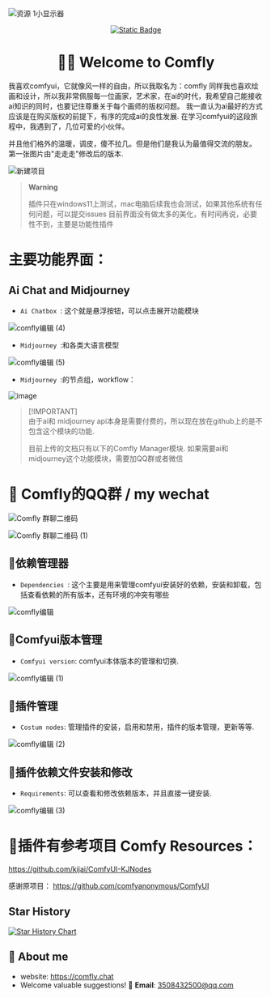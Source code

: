 ![资源 1小显示器](https://github.com/ainewsto/Comfyui_Comfly/assets/113163264/7459dd0e-ee52-4da5-8f00-d2d40dcaef36)<a name="readme-top"></a>

<div align="center">

<a href="https://comfly.chat"> <img alt="Static Badge" src="https://img.shields.io/badge/Comfyui_forum-online-fffd01.svg"> </a>
# 👋🏻 Welcome to Comfly

</div>



我喜欢comfyui，它就像风一样的自由，所以我取名为：comfly
同样我也喜欢绘画和设计，所以我非常佩服每一位画家，艺术家，在ai的时代，我希望自己能接收ai知识的同时，也要记住尊重关于每个画师的版权问题。
我一直认为ai最好的方式应该是在购买版权的前提下，有序的完成ai的良性发展. 在学习comfyui的这段旅程中，我遇到了，几位可爱的小伙伴。

并且他们格外的温暖，调皮，傻不拉几。但是他们是我认为最值得交流的朋友。
第一张图片由"走走走"修改后的版本.

![新建项目](https://github.com/ainewsto/Comfyui_Comfly/assets/113163264/29b55a1c-0444-470e-8a18-67b4a34ae107)


> **Warning**
> 
> 插件只在windows11上测试，mac电脑后续我也会测试，如果其他系统有任何问题，可以提交issues
> 目前界面没有做太多的美化，有时间再说，必要性不到，主要是功能性插件


# 主要功能界面：

## Ai Chat and Midjourney

* `Ai Chatbox `: 这个就是悬浮按钮，可以点击展开功能模块

![comfly编辑 (4)](https://github.com/ainewsto/Comfyui_Comfly/assets/113163264/9414867a-5ddd-4315-9e11-126e107efcff)


* `Midjourney `:和各类大语言模型

![comfly编辑 (5)](https://github.com/ainewsto/Comfyui_Comfly/assets/113163264/a4f78383-abce-4ecc-af9d-f99a4fcbb7a9)


* `Midjourney `:的节点组，workflow：

![image](https://github.com/ainewsto/Comfyui_Comfly/assets/113163264/d10a9e21-039d-42ac-a600-7951c81374f0)

> \[!IMPORTANT]\
> 由于ai和 midjourney api本身是需要付费的，所以现在放在github上的是不包含这个模块的功能.
> 
> 目前上传的文档只有以下的Comfly Manager模块. 如果需要ai和midjourney这个功能模块，需要加QQ群或者微信

# 🥵 Comfly的QQ群 / my wechat
![Comfly 群聊二维码](https://github.com/ainewsto/Comfyui_Comfly/assets/113163264/1db71e5e-ee2f-4cdc-b075-7502a79ef7c0)

![Comfly 群聊二维码 (1)](https://github.com/ainewsto/Comfyui_Comfly/assets/113163264/6ababf68-0e12-4fda-a1a8-acf8c487632d)




## :sparkling_heart:依赖管理器
* `Dependencies `: 这个主要是用来管理comfyui安装好的依赖，安装和卸载，包括查看依赖的所有版本，还有环境的冲突有哪些 

![comfly编辑](https://github.com/ainewsto/Comfyui_Comfly/assets/113163264/15aa9b3d-3ec6-4d98-b1da-2b6f6d9be537)

  
  
## :tangerine:Comfyui版本管理
* `Comfyui version`: comfyui本体版本的管理和切换.

![comfly编辑 (1)](https://github.com/ainewsto/Comfyui_Comfly/assets/113163264/867fe6b9-911b-4b31-9cfd-dce660d28cd7)



## :cactus:插件管理
* `Costum nodes`: 管理插件的安装，启用和禁用，插件的版本管理，更新等等.

![comfly编辑 (2)](https://github.com/ainewsto/Comfyui_Comfly/assets/113163264/bee1831c-3343-48b6-8355-62cb35e07c8e)



## :partying_face:插件依赖文件安装和修改
* `Requirements`: 可以查看和修改依赖版本，并且直接一键安装.

![comfly编辑 (3)](https://github.com/ainewsto/Comfyui_Comfly/assets/113163264/a360d66c-938c-49e7-9720-3aeefa62b25a)




# :dizzy:插件有参考项目 Comfy Resources：

https://github.com/kijai/ComfyUI-KJNodes

感谢原项目：
https://github.com/comfyanonymous/ComfyUI



## Star History

[![Star History Chart](https://api.star-history.com/svg?repos=ainewsto/Comfyui_Comfly&type=Date)](https://star-history.com/#ainewsto/Comfyui_Comfly&Date)



## 🚀 About me
* website: https://comfly.chat
* Welcome valuable suggestions! 📧 **Email**: [3508432500@qq.com](mailto:1544007699@qq.com)